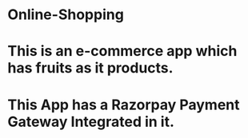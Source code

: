 # Online-Shopping
# This is an e-commerce app which has fruits as it products.
# This App has a Razorpay Payment Gateway Integrated in it.

